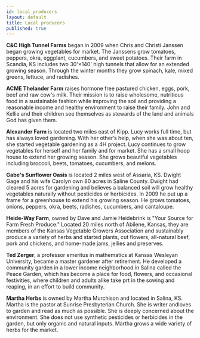 ```yaml
---
id: local_producers
layout: default
title: Local producers
published: true
---
```


**C&C High Tunnel Farms** began in 2009 when Chris and Christi Janssen began growing vegetables for market.  The Janssens grow tomatoes, peppers, okra, eggplant, cucumbers, and sweet potatoes.  Their farm in Scandia, KS includes two 30'&times;140' high tunnels that allow for an extended growing season.  Through the winter months they grow spinach, kale, mixed greens, lettuce, and radishes. 

**ACME Thelander Farm** raises hormone free pastured chicken, eggs, pork, beef and raw cow's milk.  Their mission is to raise wholesome, nutritious food in a sustainable fashion while improving the soil and providing a reasonable income and healthy environment to raise their family.  John and Kellie and their children see themselves as stewards of the land and animals God has given them. 

**Alexander Farm** is located two miles east of Kipp.  Lucy works full time, but has always loved gardening.   With her other’s help, when she was about ten, she started vegetable gardening as a 4H project.  Lucy continues to grow vegetables for herself and her family and for market.  She has a small hoop house to extend her growing season.  She grows beautiful vegetables including broccoli, beets, tomatoes, cucumbers, and melons.

**Gabe's Sunflower Oasis** is located 2 miles west of Assaria, KS.  Dwight Gage and his wife Carolyn own 80 acres in Saline County.  Dwight had cleared 5 acres for gardening and believes a balanced soil will grow healthy vegetables naturally without pesticides or herbicides.  In 2009 he put up a frame for a greenhouse to extend his growing season.  He grows tomatoes, onions, peppers, okra, beets, radishes, cucumbers, and cantaloupe.

**Heide-Way Farm**,  owned by Dave and Jamie Heidebrink is "Your Source for Farm Fresh Produce."  Located 20 miles north of Abilene, Kansas, they are members of the Kansas Vegetable Growers Association and sustainably produce a variety of herbs and started plants, cut flowers, all-natural beef, pork and chickens, and home-made jams, jellies and preserves.

**Ted Zerger**, a professor emeritus in mathematics at Kansas Wesleyan University, became a master gardener after retirement.  He developed a community garden in a lower income neighborhood in Salina called the Peace Garden, which has become a place for food, flowers, and occasional festivities, where children and adults alike take prt in the sowing and reaping, in an effort to build community.

**Martha Herbs** is owned by Martha Murchison and located in Salina, KS.  Martha is the pastor at Sunrise Presbyterian Church.  She is  writer andloves to garden and read as much as possible.  She is deeply concerned about the environment.  She does not use synthetic pesticides or herbicides in the garden, but only organic and natural inputs.  Martha grows a wide variety of herbs  for the market.